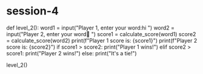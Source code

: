 # session-4

def level_2():
    word1 = input("Player 1, enter your word:hi  ")
    word2 = input("Player 2, enter your word🐤 ")
    score1 = calculate_score(word1)
    score2 = calculate_score(word2)
    print(f"Player 1 score is: {score1}")
    print(f"Player 2 score is: {score2}")
    if score1 > score2:
        print("Player 1 wins!")
    elif score2 > score1:
        print("Player 2 wins!")
    else:
        print("It's a tie!")

level_2()
